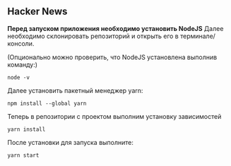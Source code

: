 ## Hacker News

**Перед запуском приложения необходимо установить NodeJS**
Далее необходимо склонировать репозиторий и открыть его в терминале/консоли.

(Опционально можно проверить, что NodeJS установлена выполнив команду:)

```
node -v

```

Далее установить пакетный менеджер yarn:

```
npm install --global yarn

```

Теперь в репозитории с проектом выполним установку зависимостей

```
yarn install

```

После установки для запуска выполните:

```
yarn start

```
